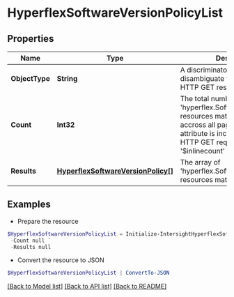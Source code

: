 # HyperflexSoftwareVersionPolicyList
## Properties

Name | Type | Description | Notes
------------ | ------------- | ------------- | -------------
**ObjectType** | **String** | A discriminator value to disambiguate the schema of a HTTP GET response body. | 
**Count** | **Int32** | The total number of &#39;hyperflex.SoftwareVersionPolicy&#39; resources matching the request, accross all pages. The &#39;Count&#39; attribute is included when the HTTP GET request includes the &#39;$inlinecount&#39; parameter. | [optional] 
**Results** | [**HyperflexSoftwareVersionPolicy[]**](HyperflexSoftwareVersionPolicy.md) | The array of &#39;hyperflex.SoftwareVersionPolicy&#39; resources matching the request. | [optional] 

## Examples

- Prepare the resource
```powershell
$HyperflexSoftwareVersionPolicyList = Initialize-IntersightHyperflexSoftwareVersionPolicyList  -ObjectType null `
 -Count null `
 -Results null
```

- Convert the resource to JSON
```powershell
$HyperflexSoftwareVersionPolicyList | ConvertTo-JSON
```

[[Back to Model list]](../README.md#documentation-for-models) [[Back to API list]](../README.md#documentation-for-api-endpoints) [[Back to README]](../README.md)

